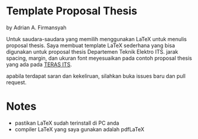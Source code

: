 # Template Proposal Thesis
by Adrian A. Firmansyah

Untuk saudara-saudara yang memilih menggunakan LaTeX untuk menulis proposal thesis. Saya membuat template LaTeX sederhana yang bisa digunakan untuk proposal thesis Departemen Teknik Elektro ITS. jarak spacing, margin, dan ukuran font meyesuaikan pada contoh proposal thesis yang ada pada [TERAS ITS](https://teras.ee.its.ac.id/page/template).

apabila terdapat saran dan kekeliruan, silahkan buka issues baru dan pull request.

# Notes
- pastikan LaTeX sudah terinstall di PC anda
- compiler LaTeX yang saya gunakan adalah pdfLaTeX

